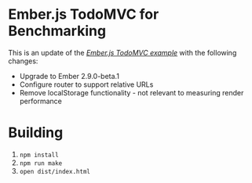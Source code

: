 # Ember.js TodoMVC for Benchmarking

This is an update of the
_[Ember.js TodoMVC example](https://github.com/tastejs/todomvc/tree/gh-pages/examples/emberjs)_
with the following changes:

* Upgrade to Ember 2.9.0-beta.1
* Configure router to support relative URLs
* Remove localStorage functionality - not relevant to measuring render performance

# Building

1. `npm install`
2. `npm run make`
3. `open dist/index.html`

